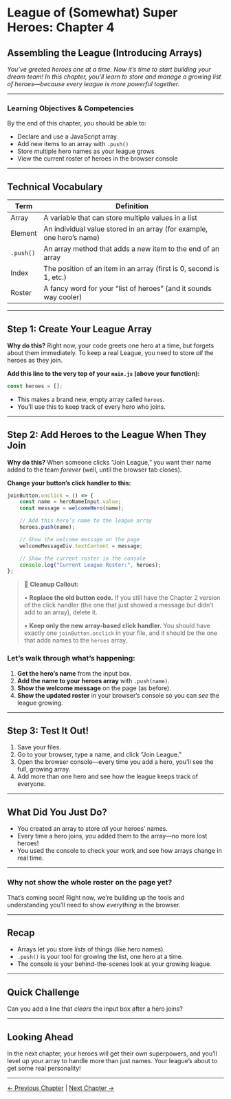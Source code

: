 # **League of (Somewhat) Super Heroes: Chapter 4**

## **Assembling the League (Introducing Arrays)**

*You’ve greeted heroes one at a time. Now it’s time to start building your dream team! In this chapter, you’ll learn to store and manage a growing list of heroes—because every league is more powerful together.*

---

### **Learning Objectives & Competencies**

By the end of this chapter, you should be able to:

* Declare and use a JavaScript array
* Add new items to an array with `.push()`
* Store multiple hero names as your league grows
* View the current roster of heroes in the browser console

---

## **Technical Vocabulary**

| Term      | Definition                                                            |
| --------- | --------------------------------------------------------------------- |
| Array     | A variable that can store multiple values in a list                   |
| Element   | An individual value stored in an array (for example, one hero’s name) |
| `.push()` | An array method that adds a new item to the end of an array           |
| Index     | The position of an item in an array (first is 0, second is 1, etc.)   |
| Roster    | A fancy word for your “list of heroes” (and it sounds way cooler)     |

---

## **Step 1: Create Your League Array**

**Why do this?**
Right now, your code greets one hero at a time, but forgets about them immediately. To keep a real League, you need to store *all* the heroes as they join.

**Add this line to the very top of your `main.js` (above your function):**

```js
const heroes = [];
```

* This makes a brand new, empty array called `heroes`.
* You’ll use this to keep track of every hero who joins.

---

## **Step 2: Add Heroes to the League When They Join**

**Why do this?**
When someone clicks “Join League,” you want their name added to the team *forever* (well, until the browser tab closes).

**Change your button’s click handler to this:**

```js
joinButton.onclick = () => {
    const name = heroNameInput.value;
    const message = welcomeHero(name);

    // Add this hero’s name to the league array
    heroes.push(name);

    // Show the welcome message on the page
    welcomeMessageDiv.textContent = message;

    // Show the current roster in the console
    console.log("Current League Roster:", heroes);
};


```
> 🧹 **Cleanup Callout:**
>
> • **Replace the old button code.** If you still have the Chapter 2 version of the click handler (the one that just showed a message but didn’t add to an array), delete it.
>
> • **Keep only the new array-based click handler.** You should have exactly one `joinButton.onclick` in your file, and it should be the one that adds names to the `heroes` array.

### **Let’s walk through what’s happening:**

1. **Get the hero’s name** from the input box.
2. **Add the name to your heroes array** with `.push(name)`.
3. **Show the welcome message** on the page (as before).
4. **Show the updated roster** in your browser’s console so you can *see* the league growing.

---

## **Step 3: Test It Out!**

1. Save your files.
2. Go to your browser, type a name, and click “Join League.”
3. Open the browser console—every time you add a hero, you’ll see the full, growing array.
4. Add more than one hero and see how the league keeps track of everyone.

---

## **What Did You Just Do?**

* You created an array to store *all* your heroes’ names.
* Every time a hero joins, you added them to the array—no more lost heroes!
* You used the console to check your work and see how arrays change in real time.

---

### **Why not show the whole roster on the page yet?**

That’s coming soon! Right now, we’re building up the tools and understanding you’ll need to show *everything* in the browser.

---

## **Recap**

* Arrays let you store *lists* of things (like hero names).
* `.push()` is your tool for growing the list, one hero at a time.
* The console is your behind-the-scenes look at your growing league.

---

## **Quick Challenge**

Can you add a line that *clears* the input box after a hero joins?

---

## **Looking Ahead**

In the next chapter, your heroes will get their own superpowers, and you’ll level up your array to handle more than just names.
Your league’s about to get some real personality!

---
[← Previous Chapter](./league-chapter-3.md) | [Next Chapter →](./league-chapter-5.md)


